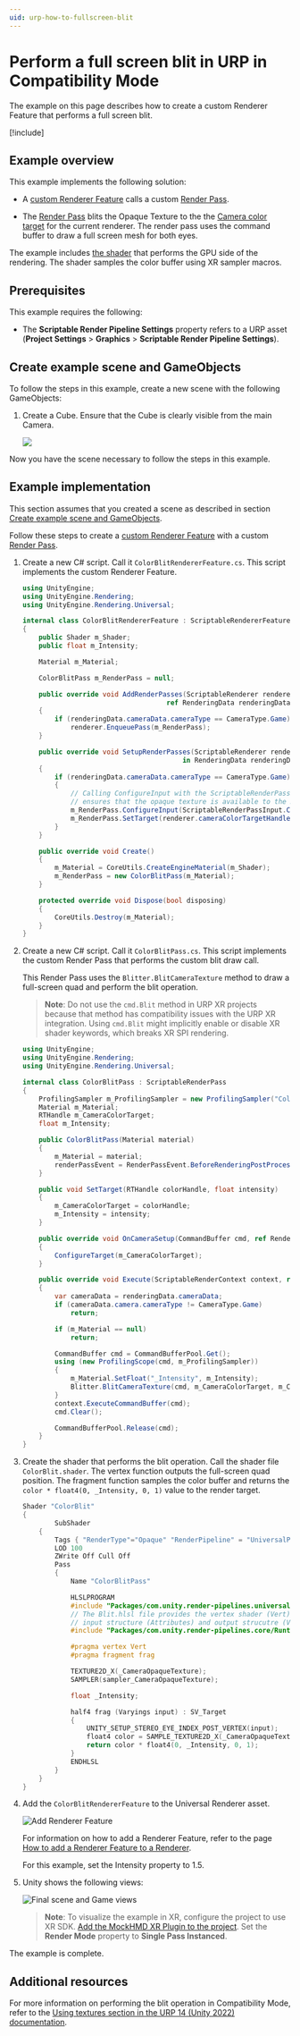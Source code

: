 ```yaml
---
uid: urp-how-to-fullscreen-blit
---
```

# Perform a full screen blit in URP in Compatibility Mode

The example on this page describes how to create a custom Renderer Feature that performs a full screen blit.

[!include[](../snippets/note-compatibility-mode.md)]

## Example overview

This example implements the following solution:

* A [custom Renderer Feature](https://docs.unity3d.com/Packages/com.unity.render-pipelines.universal@12.0/api/UnityEngine.Rendering.Universal.ScriptableRendererFeature.html) calls a custom [Render Pass](https://docs.unity3d.com/Packages/com.unity.render-pipelines.universal@12.0/api/UnityEngine.Rendering.Universal.ScriptableRenderPass.html).

* The [Render Pass](https://docs.unity3d.com/Packages/com.unity.render-pipelines.universal@12.0/api/UnityEngine.Rendering.Universal.ScriptableRenderPass.html) blits the Opaque Texture to the the [Camera color target](https://docs.unity3d.com/Packages/com.unity.render-pipelines.universal@7.0/api/UnityEngine.Rendering.Universal.ScriptableRenderer.html#UnityEngine_Rendering_Universal_ScriptableRenderer_cameraColorTarget) for the current renderer. The render pass uses the command buffer to draw a full screen mesh for both eyes.

The example includes [the shader](#shader) that performs the GPU side of the rendering. The shader samples the color buffer using XR sampler macros.

## Prerequisites

This example requires the following:

* The **Scriptable Render Pipeline Settings** property refers to a URP asset (**Project Settings** > **Graphics** > **Scriptable Render Pipeline Settings**).

## <a name="example-objects"></a>Create example scene and GameObjects

To follow the steps in this example, create a new scene with the following GameObjects:

1. Create a Cube. Ensure that the Cube is clearly visible from the main Camera.

    ![](../Images/how-to/blit/example-scene.png)

Now you have the scene necessary to follow the steps in this example.

## Example implementation

This section assumes that you created a scene as described in section [Create example scene and GameObjects](#example-objects).

Follow these steps to create a [custom Renderer Feature](https://docs.unity3d.com/Packages/com.unity.render-pipelines.universal@12.0/api/UnityEngine.Rendering.Universal.ScriptableRendererFeature.html) with a custom [Render Pass](https://docs.unity3d.com/Packages/com.unity.render-pipelines.universal@12.0/api/UnityEngine.Rendering.Universal.ScriptableRenderPass.html).

1. Create a new C# script. Call it `ColorBlitRendererFeature.cs`. This script implements the custom Renderer Feature.

    ```C#
    using UnityEngine;
    using UnityEngine.Rendering;
    using UnityEngine.Rendering.Universal;

    internal class ColorBlitRendererFeature : ScriptableRendererFeature
    {
        public Shader m_Shader;
        public float m_Intensity;

        Material m_Material;

        ColorBlitPass m_RenderPass = null;

        public override void AddRenderPasses(ScriptableRenderer renderer,
                                        ref RenderingData renderingData)
        {
            if (renderingData.cameraData.cameraType == CameraType.Game)
                renderer.EnqueuePass(m_RenderPass);
        }

        public override void SetupRenderPasses(ScriptableRenderer renderer,
                                            in RenderingData renderingData)
        {
            if (renderingData.cameraData.cameraType == CameraType.Game)
            {
                // Calling ConfigureInput with the ScriptableRenderPassInput.Color argument
                // ensures that the opaque texture is available to the Render Pass.
                m_RenderPass.ConfigureInput(ScriptableRenderPassInput.Color);
                m_RenderPass.SetTarget(renderer.cameraColorTargetHandle, m_Intensity);
            }
        }

        public override void Create()
        {
            m_Material = CoreUtils.CreateEngineMaterial(m_Shader);
            m_RenderPass = new ColorBlitPass(m_Material);
        }

        protected override void Dispose(bool disposing)
        {
            CoreUtils.Destroy(m_Material);
        }
    }
    ```

2. Create a new C# script. Call it `ColorBlitPass.cs`. This script implements the custom Render Pass that performs the custom blit draw call.

    This Render Pass uses the `Blitter.BlitCameraTexture` method to draw a full-screen quad and perform the blit operation.

    > **Note**: Do not use the `cmd.Blit` method in URP XR projects because that method has compatibility issues with the URP XR integration. Using `cmd.Blit` might implicitly enable or disable XR shader keywords, which breaks XR SPI rendering.

    ```C#
    using UnityEngine;
    using UnityEngine.Rendering;
    using UnityEngine.Rendering.Universal;

    internal class ColorBlitPass : ScriptableRenderPass
    {
        ProfilingSampler m_ProfilingSampler = new ProfilingSampler("ColorBlit");
        Material m_Material;
        RTHandle m_CameraColorTarget;
        float m_Intensity;

        public ColorBlitPass(Material material)
        {
            m_Material = material;
            renderPassEvent = RenderPassEvent.BeforeRenderingPostProcessing;
        }

        public void SetTarget(RTHandle colorHandle, float intensity)
        {
            m_CameraColorTarget = colorHandle;
            m_Intensity = intensity;
        }

        public override void OnCameraSetup(CommandBuffer cmd, ref RenderingData renderingData)
        {
            ConfigureTarget(m_CameraColorTarget);
        }

        public override void Execute(ScriptableRenderContext context, ref RenderingData renderingData)
        {
            var cameraData = renderingData.cameraData;
            if (cameraData.camera.cameraType != CameraType.Game)
                return;

            if (m_Material == null)
                return;

            CommandBuffer cmd = CommandBufferPool.Get();
            using (new ProfilingScope(cmd, m_ProfilingSampler))
            {
                m_Material.SetFloat("_Intensity", m_Intensity);
                Blitter.BlitCameraTexture(cmd, m_CameraColorTarget, m_CameraColorTarget, m_Material, 0);
            }
            context.ExecuteCommandBuffer(cmd);
            cmd.Clear();

            CommandBufferPool.Release(cmd);
        }
    }
    ```

3. <a name="shader"></a>Create the shader that performs the blit operation. Call the shader file `ColorBlit.shader`. The vertex function outputs the full-screen quad position. The fragment function samples the color buffer and returns the `color * float4(0, _Intensity, 0, 1)` value to the render target.

    ```c++
    Shader "ColorBlit"
    {
            SubShader
        {
            Tags { "RenderType"="Opaque" "RenderPipeline" = "UniversalPipeline"}
            LOD 100
            ZWrite Off Cull Off
            Pass
            {
                Name "ColorBlitPass"

                HLSLPROGRAM
                #include "Packages/com.unity.render-pipelines.universal/ShaderLibrary/Core.hlsl"
                // The Blit.hlsl file provides the vertex shader (Vert),
                // input structure (Attributes) and output strucutre (Varyings)
                #include "Packages/com.unity.render-pipelines.core/Runtime/Utilities/Blit.hlsl"

                #pragma vertex Vert
                #pragma fragment frag

                TEXTURE2D_X(_CameraOpaqueTexture);
                SAMPLER(sampler_CameraOpaqueTexture);

                float _Intensity;

                half4 frag (Varyings input) : SV_Target
                {
                    UNITY_SETUP_STEREO_EYE_INDEX_POST_VERTEX(input);
                    float4 color = SAMPLE_TEXTURE2D_X(_CameraOpaqueTexture, sampler_CameraOpaqueTexture, input.texcoord);
                    return color * float4(0, _Intensity, 0, 1);
                }
                ENDHLSL
            }
        }
    }
    ```

4. Add the `ColorBlitRendererFeature` to the Universal Renderer asset.

    ![Add Renderer Feature](../Images/how-to/blit/add-renderer-feature.png)

    For information on how to add a Renderer Feature, refer to the page [How to add a Renderer Feature to a Renderer](../urp-renderer-feature-how-to-add.md).

    For this example, set the Intensity property to 1.5.

5. Unity shows the following views:

    ![Final scene and Game views](../Images/how-to/blit/final-scene-and-game-view.png)

    > **Note**: To visualize the example in XR, configure the project to use XR SDK. [Add the MockHMD XR Plugin to the project](https://docs.unity3d.com/Packages/com.unity.xr.mock-hmd@latest/index.html). Set the **Render Mode** property to **Single Pass Instanced**.

The example is complete.

## Additional resources

For more information on performing the blit operation in Compatibility Mode, refer to the [Using textures section in the URP 14 (Unity 2022) documentation](https://docs.unity3d.com/Packages/com.unity.render-pipelines.universal@14.0/manual/working-with-textures.html).